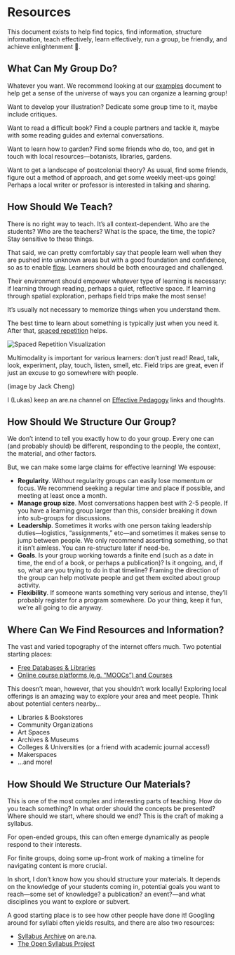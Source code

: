 # Resources

This document exists to help find topics, find information, structure information, teach effectively, learn effectively, run a group, be friendly, and achieve enlightenment 🌱.

## What Can My Group Do?

Whatever you want. We recommend looking at our [examples](https://github.com/learning-gardens/__meta/blob/master/examples.md) document to help get a sense of the universe of ways you can organize a learning group!

Want to develop your illustration? Dedicate some group time to it, maybe include critiques. 

Want to read a difficult book? Find a couple partners and tackle it, maybe with some reading guides and external conversations. 

Want to learn how to garden? Find some friends who do, too, and get in touch with local resources—botanists, libraries, gardens. 

Want to get a landscape of postcolonial theory? As usual, find some friends, figure out a method of approach, and get some weekly meet-ups going! Perhaps a local writer or professor is interested in talking and sharing. 

## How Should We Teach?

There is no right way to teach. It’s all context-dependent. Who are the students? Who are the teachers? What is the space, the time, the topic? Stay sensitive to these things. 

That said, we can pretty comfortably say that people learn well when they are pushed into unknown areas but with a good foundation and confidence, so as to enable [flow](https://en.wikipedia.org/wiki/Flow_(psychology)). Learners should be both encouraged and challenged. 

Their environment should empower whatever type of learning is necessary: if learning through reading, perhaps a quiet, reflective space. If learning through spatial exploration, perhaps field trips make the most sense! 

It’s usually not necessary to memorize things when you understand them. 

The best time to learn about something is typically just when you need it. After that, [spaced repetition](https://en.wikipedia.org/wiki/Spaced_repetition) helps. 

![Spaced Repetition Visualization](http://i2.wp.com/www.keytokorean.com/wp-content/uploads/2013/07/cramming-vs-spaced-reps.png?zoom=2&resize=780%2C389) 

Multimodality is important for various learners: don’t just read! Read, talk, look, experiment, play, touch, listen, smell, etc. Field trips are great, even if just an excuse to go somewhere with people.

(image by Jack Cheng)

I (Lukas) keep an are.na channel on [Effective Pedagogy](https://www.are.na/lukas-wp/effective-pedagogy) links and thoughts. 

## How Should We Structure Our Group?

We don’t intend to tell you exactly how to do your group. Every one can (and probably should) be different, responding to the people, the context, the material, and other factors. 

But, we can make some large claims for effective learning! We espouse:

- __Regularity__. Without regularity groups can easily lose momentum or focus. We recommend seeking a regular time and place if possible, and meeting at least once a month.
- __Manage group size__. Most conversations happen best with 2-5 people. If you have a learning group larger than this, consider breaking it down into sub-groups for discussions. 
- __Leadership__. Sometimes it works with one person taking leadership duties—logistics, “assignments,” etc—and sometimes it makes sense to jump between people. We only recommend asserting something, so that it isn’t aimless. You can re-structure later if need-be. 
- __Goals__. Is your group working towards a finite end (such as a date in time, the end of a book, or perhaps a publication)? Is it ongoing, and, if so, what are you trying to do in that timeline? Framing the direction of the group can help motivate people and get them excited about group activity. 
- __Flexibility__. If someone wants something very serious and intense, they’ll probably register for a program somewhere. Do your thing, keep it fun, we’re all going to die anyway. 

## Where Can We Find Resources and Information?

The vast and varied topography of the internet offers much. Two potential starting places:

- [Free Databases & Libraries](https://www.are.na/lukas-wp/free-databases-libraries)
- [Online course platforms (e.g. “MOOCs”) and Courses](https://www.are.na/lukas-wp/online-learning-courses)

This doesn’t mean, however, that you shouldn’t work locally! Exploring local offerings is an amazing way to explore your area and meet people. Think about potential centers nearby…

- Libraries & Bookstores
- Community Organizations
- Art Spaces
- Archives & Museums
- Colleges & Universities (or a friend with academic journal access!)
- Makerspaces
- …and more!

## How Should We Structure Our Materials? 

This is one of the most complex and interesting parts of teaching. How do you teach something? In what order should the concepts be presented? Where should we start, where should we end? This is the craft of making a syllabus.

For open-ended groups, this can often emerge dynamically as people respond to their interests. 

For finite groups, doing some up-front work of making a timeline for navigating content is more crucial. 

In short, I don’t know how you should structure your materials. It depends on the knowledge of your students coming in, potential goals you want to reach—some set of knowledge? a publication? an event?—and what disciplines you want to explore or subvert. 

A good starting place is to see how other people have done it! Googling around for syllabi often yields results, and there are also two resources:

- [Syllabus Archive](https://www.are.na/lukas-wp/syllabus-archive) on are.na.
- [The Open Syllabus Project](http://opensyllabusproject.org/) 
